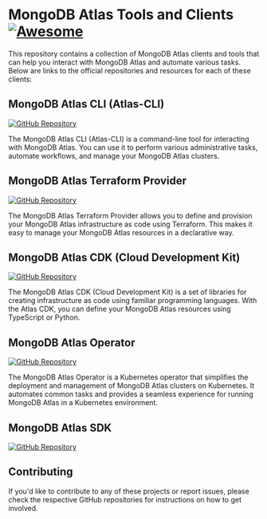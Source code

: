 # MongoDB Atlas Tools and Clients [![Awesome](https://awesome.re/badge.svg)](https://awesome.re)

This repository contains a collection of MongoDB Atlas clients and tools that can help you interact with MongoDB Atlas and automate various tasks. Below are links to the official repositories and resources for each of these clients:

## MongoDB Atlas CLI (Atlas-CLI)

[![GitHub Repository](https://img.shields.io/badge/GitHub-Repository-brightgreen.svg)](https://github.com/mongodb/mongodb-atlas-cli)

The MongoDB Atlas CLI (Atlas-CLI) is a command-line tool for interacting with MongoDB Atlas. You can use it to perform various administrative tasks, automate workflows, and manage your MongoDB Atlas clusters.

## MongoDB Atlas Terraform Provider

[![GitHub Repository](https://img.shields.io/badge/GitHub-Repository-brightgreen.svg)](https://github.com/mongodb/terraform-provider-mongodbatlas)

The MongoDB Atlas Terraform Provider allows you to define and provision your MongoDB Atlas infrastructure as code using Terraform. This makes it easy to manage your MongoDB Atlas resources in a declarative way.

## MongoDB Atlas CDK (Cloud Development Kit)

[![GitHub Repository](https://img.shields.io/badge/GitHub-Repository-brightgreen.svg)](https://github.com/mongodb/awscdk-resources-mongodbatlas)

The MongoDB Atlas CDK (Cloud Development Kit) is a set of libraries for creating infrastructure as code using familiar programming languages. With the Atlas CDK, you can define your MongoDB Atlas resources using TypeScript or Python.

## MongoDB Atlas Operator

[![GitHub Repository](https://img.shields.io/badge/GitHub-Repository-brightgreen.svg)](https://github.com/mongodb/mongodb-atlas-kubernetes)

The MongoDB Atlas Operator is a Kubernetes operator that simplifies the deployment and management of MongoDB Atlas clusters on Kubernetes. It automates common tasks and provides a seamless experience for running MongoDB Atlas in a Kubernetes environment.

## MongoDB Atlas SDK

[![GitHub Repository](https://img.shields.io/badge/GitHub-Repository-brightgreen.svg)]( https://github.com/mongodb/atlas-sdk-go)


## Contributing

If you'd like to contribute to any of these projects or report issues, please check the respective GitHub repositories for instructions on how to get involved.
